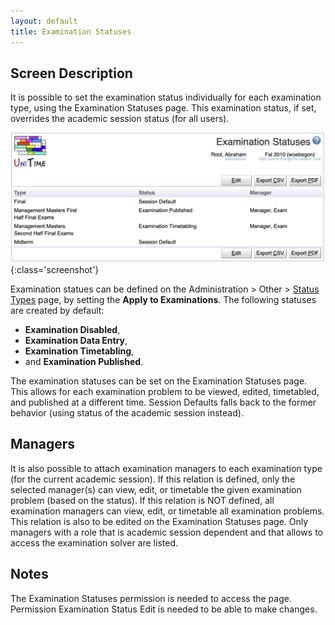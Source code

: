 ```yaml
---
layout: default
title: Examination Statuses
---
```



## Screen Description

It is possible to set the examination status individually for each examination type, using the Examination Statuses page. This examination status, if set, overrides the academic session status (for all users).

![Examination Statuses](images/examination-statuses-1.png){:class='screenshot'}

Examination statues can be defined on the Administration > Other > [Status Types](status-types) page, by setting the **Apply to Examinations**. The following statuses are created by default:

* **Examination Disabled**,
* **Examination Data Entry**,
* **Examination Timetabling**,
* and **Examination Published**.

The examination statuses can be set on the Examination Statuses page. This allows for each examination problem to be viewed, edited, timetabled, and published at a different time. Session Defaults falls back to the former behavior (using status of the academic session instead).

## Managers

It is also possible to attach examination managers to each examination type (for the current academic session). If this relation is defined, only the selected manager(s) can view, edit, or timetable the given examination problem (based on the status). If this relation is NOT defined, all examination managers can view, edit, or timetable all examination problems. This relation is also to be edited on the Examination Statuses page. Only managers with a role that is academic session dependent and that allows to access the examination solver are listed.

## Notes

The Examination Statuses permission is needed to access the page. Permission Examination Status Edit is needed to be able to make changes.
